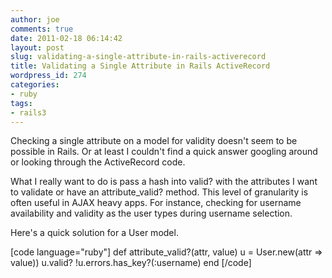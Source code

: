 ```yaml
---
author: joe
comments: true
date: 2011-02-18 06:14:42
layout: post
slug: validating-a-single-attribute-in-rails-activerecord
title: Validating a Single Attribute in Rails ActiveRecord
wordpress_id: 274
categories:
- ruby
tags:
- rails3
---
```


Checking a single attribute on a model for validity doesn't seem to be possible in Rails.  Or at least I couldn't find a quick answer googling around or looking through the ActiveRecord code.

What I really want to do is pass a hash into valid? with the attributes I want to validate or have an attribute_valid? method. This level of granularity is often useful in AJAX heavy apps. For instance, checking for username availability and validity as the user types during username selection.

Here's a quick solution for a User model.

[code language="ruby"]
def attribute_valid?(attr, value)
  u = User.new(attr => value))
  u.valid?
  !u.errors.has_key?(:username)
end
[/code]

